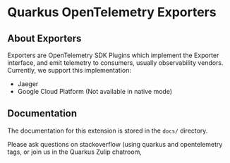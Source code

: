 # Quarkus OpenTelemetry Exporters

## About Exporters

Exporters are OpenTelemetry SDK Plugins which implement the Exporter interface, and emit telemetry to consumers, usually observability vendors.
Currently, we support this implementation:
* Jaeger
* Google Cloud Platform (Not available in native mode)

## Documentation

The documentation for this extension is stored in the `docs/` directory.

Please ask questions on stackoverflow (using quarkus and opentelemetry tags, or join us in the Quarkus Zulip chatroom,

